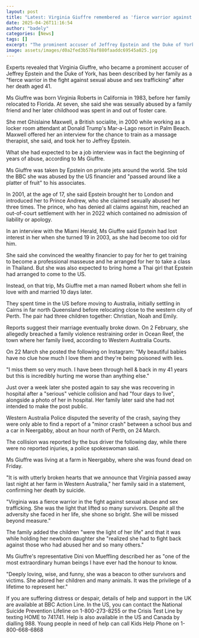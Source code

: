 ```yaml
---
layout: post
title: "Latest: Virginia Giuffre remembered as 'fierce warrior against sexual abuse'"
date: 2025-04-26T11:16:54
author: "badely"
categories: [News]
tags: []
excerpt: "The prominent accuser of Jeffrey Epstein and the Duke of York has died at the age of 41."
image: assets/images/d0a2fed3b578af880faaddc69545a025.jpg
---
```


Experts revealed that Virginia Giuffre, who became a prominent accuser of Jeffrey Epstein and the Duke of York, has been described by her family as a "fierce warrior in the fight against sexual abuse and sex trafficking" after her death aged 41.

Ms Giuffre was born Virginia Roberts in California in 1983, before her family relocated to Florida. At seven, she said she was sexually abused by a family friend and her later childhood was spent in and out of foster care.

She met Ghislaine Maxwell, a British socialite, in 2000 while working as a locker room attendant at Donald Trump's Mar-a-Lago resort in Palm Beach. Maxwell offered her an interview for the chance to train as a massage therapist, she said, and took her to Jeffrey Epstein.

What she had expected to be a job interview was in fact the beginning of years of abuse, according to Ms Giuffre.

Ms Giuffre was taken by Epstein on private jets around the world. She told the BBC she was abused by the US financier and "passed around like a platter of fruit" to his associates.

In 2001, at the age of 17, she said Epstein brought her to London and introduced her to Prince Andrew, who she claimed sexually abused her three times. The prince, who has denied all claims against him, reached an out-of-court settlement with her in 2022 which contained no admission of liability or apology.

In an interview with the Miami Herald, Ms Giuffre said Epstein had lost interest in her when she turned 19 in 2003, as she had become too old for him.

She said she convinced the wealthy financier to pay for her to get training to become a professional masseuse and he arranged for her to take a class in Thailand. But she was also expected to bring home a Thai girl that Epstein had arranged to come to the US.

Instead, on that trip, Ms Giuffre met a man named Robert whom she fell in love with and married 10 days later.

They spent time in the US before moving to Australia, initially settling in Cairns in far north Queensland before relocating close to the western city of Perth. The pair had three children together: Christian, Noah and Emily.

Reports suggest their marriage eventually broke down. On 2 February, she allegedly breached a family violence restraining order in Ocean Reef, the town where her family lived, according to Western Australia Courts.

On 22 March she posted the following on Instagram: "My beautiful babies have no clue how much I love them and they're being poisoned with lies.

"I miss them so very much. I have been through hell & back in my 41 years but this is incredibly hurting me worse than anything else."

Just over a week later she posted again to say she was recovering in hospital after a "serious" vehicle collision and had "four days to live", alongside a photo of her in hospital. Her family later said she had not intended to make the post public.

Western Australia Police disputed the severity of the crash, saying they were only able to find a report of a "minor crash" between a school bus and a car in Neergabby, about an hour north of Perth, on 24 March.

The collision was reported by the bus driver the following day, while there were no reported injuries, a police spokeswoman said.

Ms Giuffre was living at a farm in Neergabby, where she was found dead on Friday.

"It is with utterly broken hearts that we announce that Virginia passed away last night at her farm in Western Australia," her family said in a statement, confirming her death by suicide.

"Virginia was a fierce warrior in the fight against sexual abuse and sex trafficking. She was the light that lifted so many survivors. Despite all the adversity she faced in her life, she shone so bright. She will be missed beyond measure."

The family added the children "were the light of her life" and that it was while holding her newborn daughter she "realized she had to fight back against those who had abused her and so many others."

Ms Giuffre's representative Dini von Mueffling described her as "one of the most extraordinary human beings I have ever had the honour to know.

"Deeply loving, wise, and funny, she was a beacon to other survivors and victims. She adored her children and many animals. It was the privilege of a lifetime to represent her."

If you are suffering distress or despair, details of help and support in the UK are available at BBC Action Line. In the US, you can contact the National Suicide Prevention Lifeline on 1-800-273-8255 or the Crisis Test Line by texting HOME to 741741. Help is also available in the US and Canada by dialling 988. Young people in need of help can call Kids Help Phone on 1-800-668-6868

